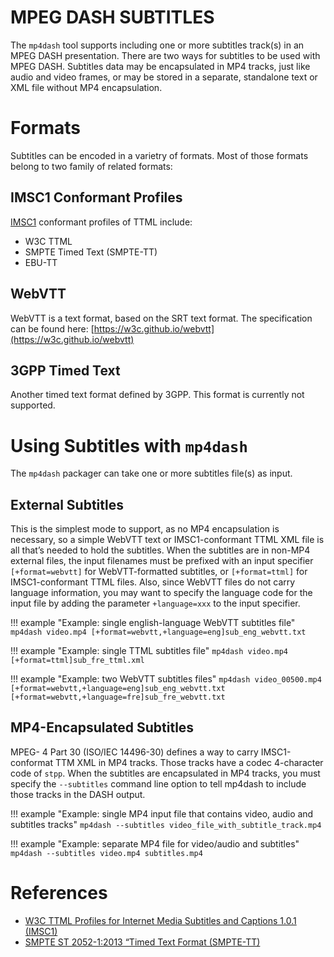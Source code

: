 MPEG DASH SUBTITLES
===================

The `mp4dash` tool supports including one or more subtitles track(s) in an MPEG DASH presentation.
There are two ways for subtitles to be used with MPEG DASH. Subtitles data may be encapsulated in MP4 tracks, just like audio and video frames, or may be stored in a separate, standalone text or XML file without MP4 encapsulation.

# Formats

Subtitles can be encoded in a varietry of formats. Most of those formats belong to two family of related formats:

## IMSC1 Conformant Profiles
[IMSC1](https://dvcs.w3.org/hg/ttml/raw-file/tip/ttml-ww-pro-files/ttml-ww-profiles.html) conformant profiles of TTML include:
  * W3C TTML
  * SMPTE Timed Text (SMPTE-TT)
  * EBU-TT

## WebVTT
WebVTT is a text format, based on the SRT text format. The specification can be found here: [https://w3c.github.io/webvtt](https://w3c.github.io/webvtt)

## 3GPP Timed Text
Another timed text format defined by 3GPP. This format is currently not supported.

# Using Subtitles with `mp4dash`
The `mp4dash` packager can take one or more subtitles file(s) as input.

## External Subtitles
This is the simplest mode to support, as no MP4 encapsulation is necessary, so a simple WebVTT text or IMSC1-conformant TTML XML file is all that’s needed to hold the subtitles.
When the subtitles are in non-MP4 external files, the input filenames must be prefixed with an input specifier `[+format=webvtt]` for WebVTT-formatted subtitles, or `[+format=ttml]` for IMSC1-conformant TTML files. Also, since WebVTT files do not carry language information, you may want to specify the language code for the input file by adding the parameter `+language=xxx` to the input specifier.

!!! example "Example: single english-language WebVTT subtitles file"
    ```
    mp4dash video.mp4 [+format=webvtt,+language=eng]sub_eng_webvtt.txt
    ```

!!! example "Example: single TTML subtitles file"
    ```
    mp4dash video.mp4 [+format=ttml]sub_fre_ttml.xml
    ```

!!! example "Example: two WebVTT subtitles files"
    ```
    mp4dash video_00500.mp4 [+format=webvtt,+language=eng]sub_eng_webvtt.txt [+format=webvtt,+language=fre]sub_fre_webvtt.txt
    ```

## MP4-Encapsulated Subtitles
MPEG- 4 Part 30 (ISO/IEC 14496-30) defines a way to carry IMSC1-conformat TTM XML in MP4 tracks. Those tracks have a codec 4-character code of `stpp`.
When the subtitles are encapsulated in MP4 tracks, you must specify the `--subtitles` command line option to tell mp4dash to include those tracks in the DASH output.

!!! example "Example: single MP4 input file that contains video, audio and subtitles tracks"
    ```
    mp4dash --subtitles video_file_with_subtitle_track.mp4
    ```

!!! example "Example: separate MP4 file for video/audio and subtitles"
    ```
    mp4dash --subtitles video.mp4 subtitles.mp4
    ```
# References

  * [W3C TTML Profiles for Internet Media Subtitles and Captions 1.0.1 (IMSC1)](https://www.w3.org/TR/ttml-imsc1.0.1/)
  * [SMPTE ST 2052-1:2013 “Timed Text Format (SMPTE-TT)](https://ieeexplore.ieee.org/document/7291854)

